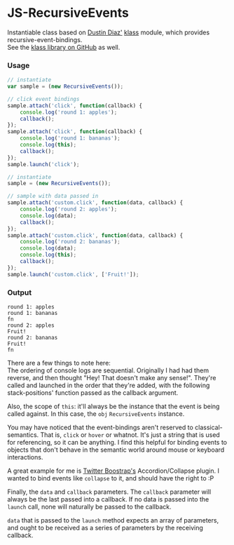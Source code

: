 JS-RecursiveEvents
==================

Instantiable class based on [Dustin Diaz'](http://dustindiaz.com/)
[klass](http://www.dustindiaz.com/klass/) module, which provides
recursive-event-bindings.  
See the [klass library on GitHub](https://github.com/ded/klass) as well.

### Usage

``` javascript
// instantiate
var sample = (new RecursiveEvents());

// click event bindings
sample.attach('click', function(callback) {
    console.log('round 1: apples');
    callback();
});
sample.attach('click', function(callback) {
    console.log('round 1: bananas');
    console.log(this);
    callback();
});
sample.launch('click');

// instantiate
sample = (new RecursiveEvents());

// sample with data passed in
sample.attach('custom.click', function(data, callback) {
    console.log('round 2: apples');
    console.log(data);
    callback();
});
sample.attach('custom.click', function(data, callback) {
    console.log('round 2: bananas');
    console.log(data);
    console.log(this);
    callback();
});
sample.launch('custom.click', ['Fruit!']);
```

### Output

    round 1: apples
    round 1: bananas
    fn
    round 2: apples
    Fruit!
    round 2: bananas
    Fruit!
    fn

There are a few things to note here:  
The ordering of console logs are sequential. Originally I had had them reverse,
and then thought "Hey! That doesn't make any sense!". They're called and
launched in the order that they're added, with the following stack-positions'
function passed as the callback argument.

Also, the scope of `this`: it'll always be the instance that the event is being
called against. In this case, the `obj` `RecursiveEvents` instance.

You may have noticed that the event-bindings aren't reserved to
classical-semantics. That is, `click` or `hover` or whatnot. It's just a string
that is used for referencing, so it can be anything. I find this helpful for
binding events to objects that don't behave in the semantic world around mouse
or keyboard interactions.

A great example for me is
[Twitter Boostrap's](http://twitter.github.com/bootstrap/) Accordion/Collapse
plugin. I wanted to bind events like `collapse` to it, and should have the right
to :P

Finally, the `data` and `callback` parameters. The `callback` parameter will
always be the last passed into a callback. If no data is passed into the
`launch` call, none will naturally be passed to the callback.

`data` that is passed to the `launch` method expects an array of parameters, and
ought to be received as a series of parameters by the receiving callback.

